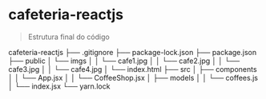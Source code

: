 # cafeteria-reactjs

> Estrutura final do código

cafeteria-reactjs
├── .gitignore
├── package-lock.json
├── package.json
├── public
│   └── imgs
│   │  └── cafe1.jpg
│   │  └── cafe2.jpg
│   │  └── cafe3.jpg
│   │  └── cafe4.jpg
│   └── index.html
├── src
│   ├── components
│   │   └── App.jsx
│   │   └── CoffeeShop.jsx
│   ├── models
│   │   └── coffees.js
│   └── index.jsx
└── yarn.lock
